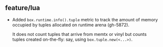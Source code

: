 ## feature/lua

* Added `box.runtime.info().tuple` metric to track the amount of memory
  occupied by tuples allocated on runtime arena (gh-5872).

  It does not count tuples that arrive from memtx or vinyl but counts tuples
  created on-the-fly: say, using `box.tuple.new(<...>)`.
